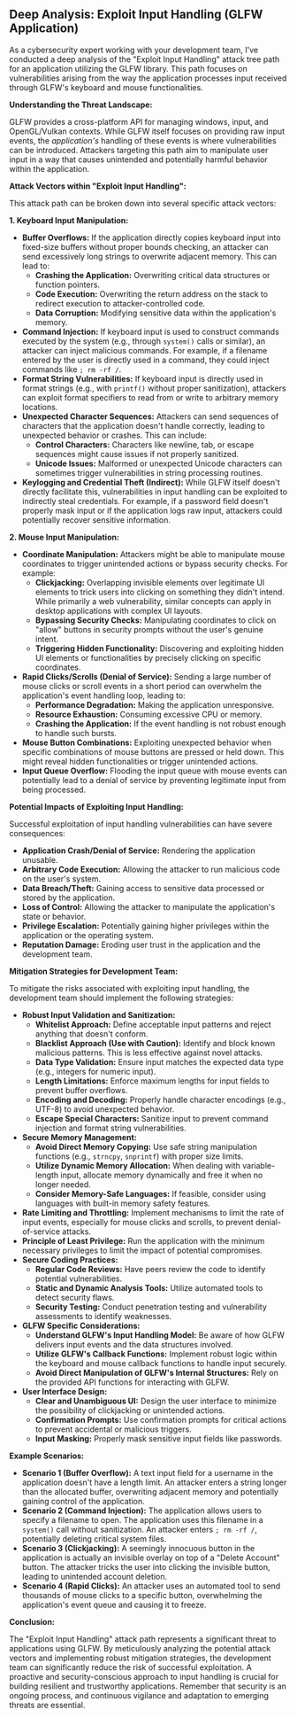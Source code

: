 ## Deep Analysis: Exploit Input Handling (GLFW Application)

As a cybersecurity expert working with your development team, I've conducted a deep analysis of the "Exploit Input Handling" attack tree path for an application utilizing the GLFW library. This path focuses on vulnerabilities arising from the way the application processes input received through GLFW's keyboard and mouse functionalities.

**Understanding the Threat Landscape:**

GLFW provides a cross-platform API for managing windows, input, and OpenGL/Vulkan contexts. While GLFW itself focuses on providing raw input events, the *application's* handling of these events is where vulnerabilities can be introduced. Attackers targeting this path aim to manipulate user input in a way that causes unintended and potentially harmful behavior within the application.

**Attack Vectors within "Exploit Input Handling":**

This attack path can be broken down into several specific attack vectors:

**1. Keyboard Input Manipulation:**

* **Buffer Overflows:** If the application directly copies keyboard input into fixed-size buffers without proper bounds checking, an attacker can send excessively long strings to overwrite adjacent memory. This can lead to:
    * **Crashing the Application:** Overwriting critical data structures or function pointers.
    * **Code Execution:** Overwriting the return address on the stack to redirect execution to attacker-controlled code.
    * **Data Corruption:** Modifying sensitive data within the application's memory.
* **Command Injection:** If keyboard input is used to construct commands executed by the system (e.g., through `system()` calls or similar), an attacker can inject malicious commands. For example, if a filename entered by the user is directly used in a command, they could inject commands like `; rm -rf /`.
* **Format String Vulnerabilities:** If keyboard input is directly used in format strings (e.g., with `printf()` without proper sanitization), attackers can exploit format specifiers to read from or write to arbitrary memory locations.
* **Unexpected Character Sequences:** Attackers can send sequences of characters that the application doesn't handle correctly, leading to unexpected behavior or crashes. This can include:
    * **Control Characters:**  Characters like newline, tab, or escape sequences might cause issues if not properly sanitized.
    * **Unicode Issues:**  Malformed or unexpected Unicode characters can sometimes trigger vulnerabilities in string processing routines.
* **Keylogging and Credential Theft (Indirect):** While GLFW itself doesn't directly facilitate this, vulnerabilities in input handling can be exploited to indirectly steal credentials. For example, if a password field doesn't properly mask input or if the application logs raw input, attackers could potentially recover sensitive information.

**2. Mouse Input Manipulation:**

* **Coordinate Manipulation:** Attackers might be able to manipulate mouse coordinates to trigger unintended actions or bypass security checks. For example:
    * **Clickjacking:**  Overlapping invisible elements over legitimate UI elements to trick users into clicking on something they didn't intend. While primarily a web vulnerability, similar concepts can apply in desktop applications with complex UI layouts.
    * **Bypassing Security Checks:**  Manipulating coordinates to click on "allow" buttons in security prompts without the user's genuine intent.
    * **Triggering Hidden Functionality:**  Discovering and exploiting hidden UI elements or functionalities by precisely clicking on specific coordinates.
* **Rapid Clicks/Scrolls (Denial of Service):**  Sending a large number of mouse clicks or scroll events in a short period can overwhelm the application's event handling loop, leading to:
    * **Performance Degradation:** Making the application unresponsive.
    * **Resource Exhaustion:** Consuming excessive CPU or memory.
    * **Crashing the Application:** If the event handling is not robust enough to handle such bursts.
* **Mouse Button Combinations:**  Exploiting unexpected behavior when specific combinations of mouse buttons are pressed or held down. This might reveal hidden functionalities or trigger unintended actions.
* **Input Queue Overflow:**  Flooding the input queue with mouse events can potentially lead to a denial of service by preventing legitimate input from being processed.

**Potential Impacts of Exploiting Input Handling:**

Successful exploitation of input handling vulnerabilities can have severe consequences:

* **Application Crash/Denial of Service:** Rendering the application unusable.
* **Arbitrary Code Execution:** Allowing the attacker to run malicious code on the user's system.
* **Data Breach/Theft:** Gaining access to sensitive data processed or stored by the application.
* **Loss of Control:** Allowing the attacker to manipulate the application's state or behavior.
* **Privilege Escalation:** Potentially gaining higher privileges within the application or the operating system.
* **Reputation Damage:** Eroding user trust in the application and the development team.

**Mitigation Strategies for Development Team:**

To mitigate the risks associated with exploiting input handling, the development team should implement the following strategies:

* **Robust Input Validation and Sanitization:**
    * **Whitelist Approach:** Define acceptable input patterns and reject anything that doesn't conform.
    * **Blacklist Approach (Use with Caution):** Identify and block known malicious patterns. This is less effective against novel attacks.
    * **Data Type Validation:** Ensure input matches the expected data type (e.g., integers for numeric input).
    * **Length Limitations:** Enforce maximum lengths for input fields to prevent buffer overflows.
    * **Encoding and Decoding:** Properly handle character encodings (e.g., UTF-8) to avoid unexpected behavior.
    * **Escape Special Characters:** Sanitize input to prevent command injection and format string vulnerabilities.
* **Secure Memory Management:**
    * **Avoid Direct Memory Copying:** Use safe string manipulation functions (e.g., `strncpy`, `snprintf`) with proper size limits.
    * **Utilize Dynamic Memory Allocation:** When dealing with variable-length input, allocate memory dynamically and free it when no longer needed.
    * **Consider Memory-Safe Languages:** If feasible, consider using languages with built-in memory safety features.
* **Rate Limiting and Throttling:** Implement mechanisms to limit the rate of input events, especially for mouse clicks and scrolls, to prevent denial-of-service attacks.
* **Principle of Least Privilege:** Run the application with the minimum necessary privileges to limit the impact of potential compromises.
* **Secure Coding Practices:**
    * **Regular Code Reviews:** Have peers review the code to identify potential vulnerabilities.
    * **Static and Dynamic Analysis Tools:** Utilize automated tools to detect security flaws.
    * **Security Testing:** Conduct penetration testing and vulnerability assessments to identify weaknesses.
* **GLFW Specific Considerations:**
    * **Understand GLFW's Input Handling Model:** Be aware of how GLFW delivers input events and the data structures involved.
    * **Utilize GLFW's Callback Functions:** Implement robust logic within the keyboard and mouse callback functions to handle input securely.
    * **Avoid Direct Manipulation of GLFW's Internal Structures:** Rely on the provided API functions for interacting with GLFW.
* **User Interface Design:**
    * **Clear and Unambiguous UI:** Design the user interface to minimize the possibility of clickjacking or unintended actions.
    * **Confirmation Prompts:** Use confirmation prompts for critical actions to prevent accidental or malicious triggers.
    * **Input Masking:** Properly mask sensitive input fields like passwords.

**Example Scenarios:**

* **Scenario 1 (Buffer Overflow):** A text input field for a username in the application doesn't have a length limit. An attacker enters a string longer than the allocated buffer, overwriting adjacent memory and potentially gaining control of the application.
* **Scenario 2 (Command Injection):**  The application allows users to specify a filename to open. The application uses this filename in a `system()` call without sanitization. An attacker enters `; rm -rf /`, potentially deleting critical system files.
* **Scenario 3 (Clickjacking):**  A seemingly innocuous button in the application is actually an invisible overlay on top of a "Delete Account" button. The attacker tricks the user into clicking the invisible button, leading to unintended account deletion.
* **Scenario 4 (Rapid Clicks):**  An attacker uses an automated tool to send thousands of mouse clicks to a specific button, overwhelming the application's event queue and causing it to freeze.

**Conclusion:**

The "Exploit Input Handling" attack path represents a significant threat to applications using GLFW. By meticulously analyzing the potential attack vectors and implementing robust mitigation strategies, the development team can significantly reduce the risk of successful exploitation. A proactive and security-conscious approach to input handling is crucial for building resilient and trustworthy applications. Remember that security is an ongoing process, and continuous vigilance and adaptation to emerging threats are essential.
